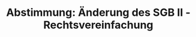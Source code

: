 ---
abstimmung:
  abstimmung: 3
  bundestagssitzung: 179
  datum: 23. Juni 2016
  legislaturperiode: 18
categories:
- Arbeit
- Soziales
- Recht
data:
- title: Abstimmungsergebnis 20160623_3-data.pdf
  url: /res/abstimmungsliste/20160623_3-data.pdf
- title: Abstimmungsergebnis 20160623_3_xls-data.csv
  url: /res/abstimmungsliste/csv/20160623_3_xls-data.csv
documents:
- local: /res/abstimmungsdaten/018-179-03/1808041.pdf
  title: Drucksache 18/08041.pdf
  url: http://dip21.bundestag.de/dip21/btd/18/080/1808041.pdf
- local: /res/abstimmungsdaten/018-179-03/1808909.pdf
  title: Drucksache 18/08909.pdf
  url: http://dip21.bundestag.de/dip21/btd/18/089/1808909.pdf
- local: /res/abstimmungsdaten/018-179-03/1808923.pdf
  title: Drucksache 18/08923.pdf
  url: http://dip21.bundestag.de/dip21/btd/18/089/1808923.pdf
ergebnis:
  cdu/csu:
    enthaltung: 0
    gesamt: 310
    ja: 0
    nein: 264
    nichtabgegeben: 46
    ungueltig: 0
  die.linke:
    enthaltung: 17
    gesamt: 64
    ja: 39
    nein: 0
    nichtabgegeben: 8
    ungueltig: 0
  file: 20160623_3_xls-data.csv
  gruenen:
    enthaltung: 0
    gesamt: 63
    ja: 55
    nein: 0
    nichtabgegeben: 8
    ungueltig: 0
  spd:
    enthaltung: 0
    gesamt: 193
    ja: 0
    nein: 180
    nichtabgegeben: 13
    ungueltig: 0
layout: abstimmung
links:
- title: https://www.bundestag.de/parlament/plenum/abstimmung/abstimmung?id=402
  url: https://www.bundestag.de/parlament/plenum/abstimmung/abstimmung?id=402
preview: 'Deutscher Bundestag


  179. Sitzung des Deutschen Bundestages

  am Donnerstag, 23.Juni 2016


  Endgültiges Ergebnis der Namentlichen Abstimmung Nr. 3


  Änderungsantrag der Abgeordneten Dr. Wolfgang Strengmann-Kuhn, Kerstin Andreae,

  Beate Müller-Gemmeke, weiterer Abgeordneter und der Fraktion BÜNDNIS 90/DIE

  GRÜNEN

  zu der zweiten Beratung des Gesetzentwurfs der Bundesregierung

  Entwurf eines Neunten Gesetzes zur Änderung des Zweiten Buches Sozialgesetzbuch
  Rechtsvereinfachung; Drs. 18/8041, 18/8909 und 18/8923


  Abgegebene Stimmen insgesamt:

  Nicht abgegebene Stimmen:

  Ja-Stimmen:


  555

  75

  94


  Nein-Stimmen:


  444


  Enthaltungen:


  17


  Ungültige:


  Berlin, den 23.06.2016


  0


  Beginn: 19:52

  Ende: 19:54

  '
tags:
- Sozialgesetzbuch
- Grundsicherung
- Existenzminimum
title: 'Abstimmung: Änderung des SGB II - Rechtsvereinfachung'
---